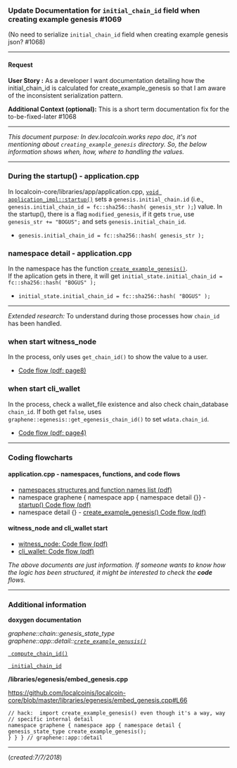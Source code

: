 ### Update Documentation for `initial_chain_id` field when creating example genesis #1069
(No need to serialize `initial_chain_id` field when creating example genesis json? #1068)

***

#### Request

**User Story :** As a developer I want documentation detailing how the initial_chain_id is calculated for create_example_genesis so that I am aware of the inconsistent serialization pattern.

**Additional Context (optional):** This is a short term documentation fix for the to-be-fixed-later #1068

***
*This document purpose: In dev.localcoin.works repo doc, it's not mentioning about `creating_example_genesis` directory. So, the below information shows when, how, where to handling the values.*

***

### During the startup() - application.cpp

In localcoin-core/libraries/app/application.cpp, [`void application_impl::startup()`](https://github.com/localcoinis/localcoin-core/blob/35ec65b130f63c594afe2c9ab7f931b42be08cdc/libraries/app/application.cpp#L318) sets a `genesis.initial_chain.id` (i.e., `genesis.initial_chain_id = fc::sha256::hash( genesis_str );`) value. In the startup(), there is a flag `modified_genesis`, if it gets `true`, use `genesis_str += "BOGUS";` and sets `genesis.initial_chain_id`.

- `genesis.initial_chain_id = fc::sha256::hash( genesis_str );`

### namespace detail - application.cpp

In the namespace has the function [`create_example_genesis()`](https://github.com/localcoinis/localcoin-core/blob/35ec65b130f63c594afe2c9ab7f931b42be08cdc/libraries/app/application.cpp#L79).  
If the aplication gets in there, it will get `initial_state.initial_chain_id = fc::sha256::hash( "BOGUS" );`

- `initial_state.initial_chain_id = fc::sha256::hash( "BOGUS" );`

***
*Extended research:*
To understand during those processes how `chain_id` has been handled. 

### when start witness_node

In the process, only uses `get_chain_id()` to show the value to a user. 
- [Code flow (pdf: page8)](../knowledge_base/shared_files/witness_node_ex-codeflows.pdf)


### when start cli_wallet

In the process, check a wallet_file existence and also check chain_database `chain_id`. If both get `false`, uses `graphene::egenesis::get_egenesis_chain_id()` to set  `wdata.chain_id`.
- [Code flow (pdf: page4)](../knowledge_base/shared_files/cli_wallet_exe-codeflow.pdf)

***


### Coding flowcharts

#### application.cpp - namespaces, functions, and code flows

- [namespaces structures and function names list (pdf)](../knowledge_base/shared_files/application-cpp-namespaces.pdf)
- namespace graphene { namespace app { namespace detail {}} - [startup() Code flow (pdf)](../knowledge_base/shared_files/application-cpp-startup.pdf)
- namespace detail {} - [create_example_genesis() Code flow (pdf)](../knowledge_base/shared_files/application-cpp-ns-detail.pdf)

#### witness_node and cli_wallet start
- [witness_node: Code flow (pdf) ](../knowledge_base/shared_files/witness_node_ex-codeflows.pdf)
- [cli_wallet: Code flow (pdf) ](../knowledge_base/shared_files/cli_wallet_exe-codeflow.pdf)

*The above documents are just information. If someone wants to know how the logic has been structured, it might be interested to check the **code** flows.*


***

### Additional information

**doxygen documentation**


*graphene::chain::genesis_state_type graphene::app::detail::[`crete_example_genusis()`](https://localcoin.org/doxygen/namespacegraphene_1_1app_1_1detail.html#a6ffeeab5458989981d9dd2acb364904e)*

[` compute_chain_id()`](https://localcoin.org/doxygen/structgraphene_1_1chain_1_1genesis__state__type.html#a1212f7780e4dd0f749e59bcdf9149a96)

[` initial_chain_id`](https://localcoin.org/doxygen/structgraphene_1_1chain_1_1genesis__state__type.html#acbf6798be37935a7c792b4fd7adba4c8)

**/libraries/egenesis/embed_genesis.cpp**

https://github.com/localcoinis/localcoin-core/blob/master/libraries/egenesis/embed_genesis.cpp#L66

    // hack:  import create_example_genesis() even though it's a way, way
    // specific internal detail
    namespace graphene { namespace app { namespace detail {
    genesis_state_type create_example_genesis();
    } } } // graphene::app::detail


****

(*created:7/7/2018*)
